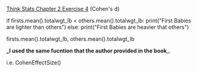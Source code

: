 [Think Stats Chapter 2 Exercise 4](http://greenteapress.com/thinkstats2/html/thinkstats2003.html#toc24) (Cohen's d)

if firsts.mean().totalwgt_lb < others.mean().totalwgt_lb:
    print("First Babies are lighter than others")
else:
    print("First Babies are heavier that others")
    
firsts.mean().totalwgt_lb, others.mean().totalwgt_lb

**_I used the same fucntion that the author provided in the book**_. 

i.e. CohenEffectSize()


